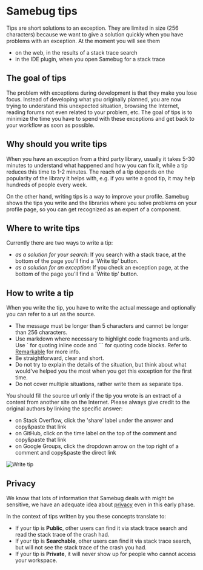 # Samebug tips

Tips are short solutions to an exception. They are limited in size (256 characters) because we want to give a solution quickly when you have problems with an exception. At the moment you 
will see them
- on the web, in the results of a stack trace search
- in the IDE plugin, when you open Samebug for a stack trace

## The goal of tips

The problem with exceptions during development is that they make you lose focus. Instead of developing
what you originally planned, you are now trying to understand this unexpected situation, browsing the
Internet, reading forums not even related to your problem, etc. The goal of tips is to minimize the
time you have to spend with these exceptions and get back to your workflow as soon as possible.

## Why should you write tips

When you have an exception from a third party library, usually it takes 5-30 minutes to understand
what happened and how you can fix it, while a tip reduces this time to 1-2 minutes. The reach of
a tip depends on the popularity of the library it helps with, e.g. if you write a good tip, it
may help hundreds of people every week.

On the other hand, writing tips is a way to improve your profile. Samebug shows the tips you write and the libraries where you solve problems on your profile page, so you can get recognized as an expert of a component.

## Where to write tips

Currently there are two ways to write a tip:

- *as a solution for your search*: If you search with a stack trace, at the bottom of the page you'll find a 'Write tip' button.
- *as a solution for an exception*: If you check an exception page, at the bottom of the page you'll find a 'Write tip' button.

## How to write a tip

When you write the tip, you have to write the actual message and optionally you can refer to a url as the source.

- The message must be longer than 5 characters and cannot be longer than 256 characters.
- Use markdown where necessary to highlight code fragments and urls. Use \` for quoting inline code and \`\`\` for quoting code blocks.
Refer to [Remarkable](https://jonschlinkert.github.io/remarkable/demo/) for more info.
- Be straightforward, clear and short.
- Do not try to explain the details of the situation, but think about what would've helped you the most when you got this exception for the first time.
- Do not cover multiple situations, rather write them as separate tips.

You should fill the source url only if the tip you wrote is an extract of a content from another site on the Internet. Please always give credit to the original authors by linking the specific answer:
 - on Stack Overflow, click the 'share' label under the answer and copy&paste that link
 - on GitHub, click on the time label on the top of the comment and copy&paste that link
 - on Google Groups, click the dropdown arrow on the top right of a comment and copy&paste the direct link

![Write tip](https://samebug.io/static/images/docs/write-tip.png)

## Privacy

We know that lots of information that Samebug deals with might be sensitive, we have an adequate idea about [privacy](/guide/privacy) even in this early phase.

In the context of tips written by you these concepts translate to:

- If your tip is **Public**, other users can find it via stack trace search and read the stack trace of the crash had.
- If your tip is **Searchable**, other users can find it via stack trace search, but will not see the stack trace of the crash you had.
- If your tip is **Private**, it will never show up for people who cannot access your workspace.
